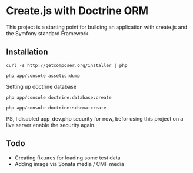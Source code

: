 Create.js with Doctrine ORM
========================

This project is a starting point for building an application with create.js
and the Symfony standard Framework.

Installation
------------

    curl -s http://getcomposer.org/installer | php

    php app/console assetic:dump

Setting up doctrine database

    php app/console doctrine:database:create

    php app/console doctrine:schema:create

PS, I disabled app_dev.php security for now, befor using this project on a
live server enable the security again.

Todo
---
- Creating fixtures for loading some test data
- Adding image via Sonata media / CMF media
